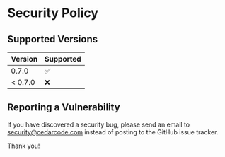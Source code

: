 # Security Policy

## Supported Versions

| Version | Supported          |
| ------- | ------------------ |
| 0.7.0   | :white_check_mark: |
| < 0.7.0   | :x:                |

## Reporting a Vulnerability

If you have discovered a security bug, please send an email to security@cedarcode.com
instead of posting to the GitHub issue tracker.

Thank you!
